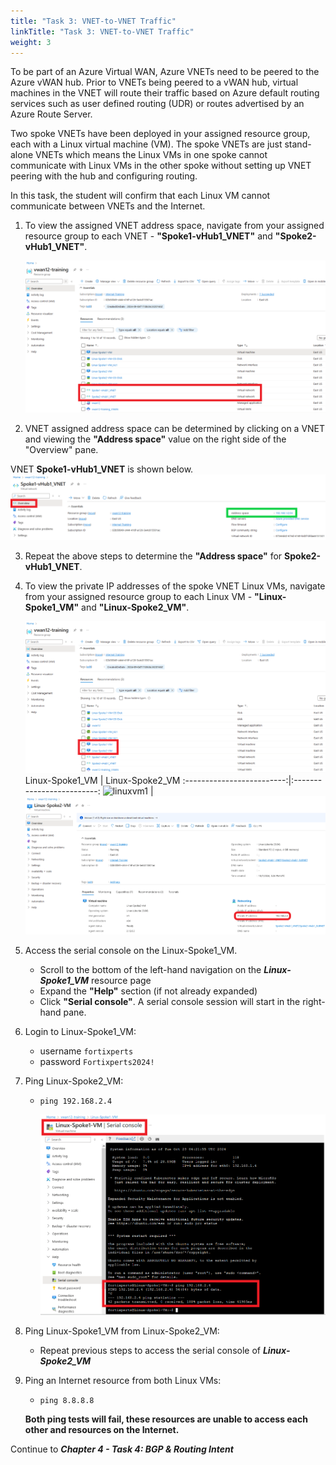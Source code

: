 ```yaml
---
title: "Task 3: VNET-to-VNET Traffic"
linkTitle: "Task 3: VNET-to-VNET Traffic"
weight: 3
---
```


To be part of an Azure Virtual WAN, Azure VNETs need to be peered to the Azure vWAN hub. Prior to VNETs being peered to a vWAN hub, virtual machines in the VNET will route their traffic based on Azure default routing services such as user defined routing (UDR) or routes advertised by an Azure Route Server.

Two spoke VNETs have been deployed in your assigned resource group, each with a Linux virtual machine (VM). The spoke VNETs are just stand-alone VNETs which means the Linux VMs in one spoke cannot communicate with Linux VMs in the other spoke without setting up VNET peering with the hub and configuring routing.

In this task, the student will confirm that each Linux VM cannot communicate between VNETs and the Internet.

1. To view the assigned VNET address space, navigate from your assigned resource group to each VNET - **"Spoke1-vHub1_VNET"** and **"Spoke2-vHub1_VNET"**.

    ![](../images/4_3-confirm-vnet-to-vnet-1.PNG)

2. VNET assigned address space can be determined by clicking on a VNET and viewing the **"Address space"** value on the right side of the "Overview" pane.

VNET **Spoke1-vHub1_VNET** is shown below.
    ![](../images/4_3-confirm-vnet-to-vnet-2.PNG)

3. Repeat the above steps to determine the **"Address space"** for **Spoke2-vHub1_VNET**.

4. To view the private IP addresses of the spoke VNET Linux VMs, navigate from your assigned resource group to each Linux VM - **"Linux-Spoke1_VM"** and **"Linux-Spoke2_VM"**.

    ![](../images/4_3-confirm-vnet-to-vnet-3.PNG)
    Linux-Spoke1_VM        | Linux-Spoke2_VM
    :-------------------------:|:-------------------------:
    ![linuxvm1](../images/linuxvm1.jpg) |  ![](../images/4_3-confirm-vnet-to-vnet-4.PNG)

5. Access the serial console on the Linux-Spoke1_VM.

    - Scroll to the bottom of the left-hand navigation on the ***Linux-Spoke1_VM*** resource page
    - Expand the **"Help"** section (if not already expanded)
    - Click **"Serial console"**.  A serial console session will start in the right-hand pane.

6. Login to Linux-Spoke1_VM:

    - username `fortixperts`
    - password `Fortixperts2024!`

7. Ping Linux-Spoke2_VM:

    - `ping 192.168.2.4`

        ![](../images/4_3-confirm-vnet-to-vnet-5.PNG)

8. Ping Linux-Spoke1_VM from Linux-Spoke2_VM:

    - Repeat previous steps to access the serial console of ***Linux-Spoke2_VM***

9. Ping an Internet resource from both Linux VMs:

    - `ping 8.8.8.8`

    **Both ping tests will fail, these resources are unable to access each other and resources on the Internet.**

Continue to ***Chapter 4 - Task 4: BGP & Routing Intent***

